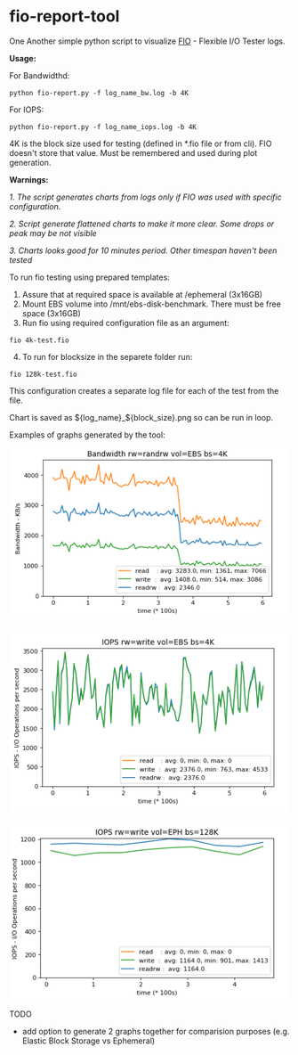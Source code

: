 # fio-report-tool

One Another simple python script to visualize [FIO](https://github.com/axboe/fio)  - Flexible I/O Tester logs.





<b>Usage:</b>

For Bandwidthd:

```
python fio-report.py -f log_name_bw.log -b 4K
```

For IOPS:

```
python fio-report.py -f log_name_iops.log -b 4K
```

4K is the block size used for testing (defined in *.fio file or from cli). FIO doesn't store that value. Must be remembered and used during plot generation.


<b>Warnings:</b>

<i>1. The script generates charts from logs only if FIO was used with specific configuration.</i>

<i>2. Script generate flattened charts to make it more clear. Some drops or peak may be not visible</i>

<i>3. Charts looks good for 10 minutes period. Other timespan haven't been tested </i>

To run fio testing using prepared templates:

1. Assure that at required space is available at /ephemeral (3x16GB)
2. Mount EBS volume into /mnt/ebs-disk-benchmark. There must be free space (3x16GB)
3. Run fio using required configuration file as an argument:

```
fio 4k-test.fio
```

4. To run for blocksize in the separete folder run:

```
fio 128k-test.fio
```

This configuration creates a separate log file for each of the test from the file.


Chart is saved as ${log_name}_${block_size}.png so can be run in loop.


Examples of graphs generated by the tool:

![](_images/db1dd26e.png)

![](_images/866f60fa.png)

![](_images/c972dd68.png)


TODO
- add option to generate 2 graphs together for comparision purposes (e.g. Elastic Block Storage vs Ephemeral)

